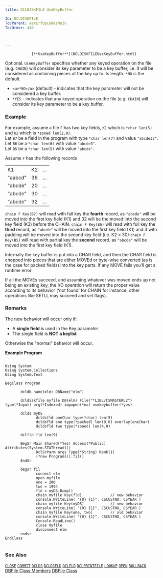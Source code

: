 ```yaml
---
title: DCLDISKFILE UseKeyBuffer

Id: DCLDISKFILE
TocParent: aerLrfOpCodesMain
TocOrder: 410



---
```




                [**UseKeyBuffer**](DCLDISKFILEUseKeyBuffer.html)

Optional. ```UseKeyBuffer``` specifies whether any keyed operation on the file (e.g. ```CHAIN```) will consider its key parameter to be a key buffer, i.e. it will be considered as containing pieces of the key up to its length. ```*NO``` is the default. 

- ```<u>*NO</u>``` (default) - indicates that the key parameter will not be considered a key buffer.
- ```*YES``` - indicates that any keyed operation on the file (e.g. ```CHAIN```) will consider its key parameter to be a key buffer.


### Example
For example, assume a file ```F``` has two key fields, ```K1``` which is ```*char len(5)``` and ```K2``` which is ```*zoned len(2,0)```.<br /> Let ```B7``` be a field in the program with type ```*char len(7)``` and value ```"abcde32"```.<br /> Let ```B6``` be a ```*char len(6)``` with value ```"abcde3"```.<br /> Let ```B5``` be a ```*char len(5)``` with value ```"abcde"```.<br /> 

Assume ```F``` has the following records
<table>
            <tr><td>K1</td><td>K2</td><td>...</td></tr>
            <tr><td>"aabcd"</td><td>36</td><td>...</td></tr>
            <tr><td>"abcde"</td><td>20</td><td>...</td></tr>
            <tr><td>"abcde"</td><td>30</td><td>...</td></tr>
            <tr><td>"abcde"</td><td>32</td><td>...</td></tr>
</table>

```chain F Key(B7)``` will read with full key the **fourth** record, as ```"abcde"``` will be moved into the first key field (K1) and 32 will be the moved into the second key field (K2) before the CHAIN. ```chain F Key(B6)``` will read with full key the **third** record, as ```"abcde"``` will be moved into the first key field (K1) and 3 with padding will be moved into the second key field (i.e. K2 = 30) ```chain F Key(B5)``` will read with partial key the **second** record, as ```"abcde"``` will be moved into the first key field (K1). 

Internally the key buffer is put into a CHAR field, and then the CHAR field is chopped into pieces that are either MOVEd or byte-wise converted (as is the case for packed fields) into the key parts. If any MOVE fails you’ll get a runtime error.

If all the MOVEs succeed, and assuming whatever was moved ends up not being an existing key, the I/O operation will return the proper value according to its behavior (‘not found’ for CHAIN for instance, other operations like SETLL may succeed and set flags). 

### Remarks
The new behavior will occur only if: 

- A **single field**  is used in the Key parameter
- The single field is **NOT a keylist**

Otherwise the "normal" behavior will occur.
<br />

**Example Program** <br /> 

```

Using System
Using System.Collections
Using System.Text

BegClass Program

       dcldb name(elm) DBName("elm")

       dcldiskfile myfile DB(elm) File("*LIBL/CSMASTERL2") type(*Input) org(*Indexed) impopen(*no) usekeybuffer(*yes)

       dclds myDS
              dcldsfld oneChar type(*char) len(5)
              dcldsfld one type(*packed) len(9,0) overlay(oneChar)
              dcldsfld two type(*zoned) len(4,0)

       dclfld fld len(9)

       BegSr Main Shared(*Yes) Access(*Public) Attributes(System.STAThread())
              DclSrParm args Type(*String) Rank(1)
              (*new Program()).fil()
       EndSr

       begsr fil
              connect elm
              open myfile
              one = 200
              two = 1994
              fld = myDS.Dump()
              chain myfile Key(fld)             // new behavior
              console.WriteLine( "{0} {1}", CSCUSTNO, CSYEAR )
              chain myfile Key(myDS)            // new behavior
              console.WriteLine( "{0} {1}", CSCUSTNO, CSYEAR )
              chain myfile Key(one, two)        // old behavior
              console.WriteLine( "{0} {1}", CSCUSTNO, CSYEAR )
              Console.ReadLine()
              close myfile
              disconnect elm
       endsr
EndClass


```

### See Also
[```CLOSE```](CLOSE.html)
[```COMMIT```](COMIT.html)
[```DCLDS```](DCLDS.html)
[```DCLDSFLD```](DCLDSFLD.html)
[```DCLFLD```](DCLFLD.html)
[```DCLPRINTFILE```](DCLPRINTFILE.html)
[```LOOKUP```](LOOKUP.html)
[```OPEN```](OPEN.html)
[```ROLLBACK```](ROLBACK.html)
[DBFile Class Members](aerLrfDBFileMembers.html)
[DBFile Class](aerLrfDBFileClass.html) 
